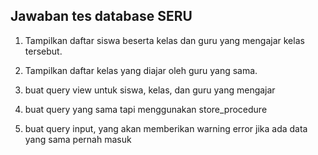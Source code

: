 ## Jawaban tes database SERU

1. Tampilkan daftar siswa beserta kelas dan guru yang mengajar kelas tersebut.
2. Tampilkan daftar kelas yang diajar oleh guru yang sama.
3. buat query view untuk siswa, kelas, dan guru yang mengajar

4. buat query yang sama tapi menggunakan store_procedure

5. buat query input, yang akan memberikan warning error jika ada data yang sama pernah masuk
